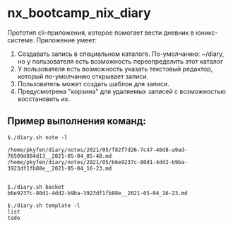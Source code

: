 # nx_bootcamp_nix_diary
Прототип cli-приложения, которое помогает вести дневник в юникс-системе.
Приложение умеет:
1) Создавать запись в специальном каталоге.  По-умолчанию: ~/diary, но у пользователя есть возможность переопределить этот каталог
2) У пользователя есть возможность указать текстовый редактор, который по-умолчанию открывает записи.
3) Пользователь может создать шаблон для записи.
4) Предусмотрена "корзина" для удаляемых записей с возможностью восстановить их.

## Пример выполнения команд:
````shell
$./diary.sh note -l

/home/pkyfen/diary/notes/2021/05/f82f7d26-7c47-40d8-a9ad-76509d884d13__2021-05-04_05-48.md
/home/pkyfen/diary/notes/2021/05/b6e9237c-80d1-4dd2-b9ba-3923df1fb88e__2021-05-04_16-23.md


$./diary.sh basket
b6e9237c-80d1-4dd2-b9ba-3923df1fb88e__2021-05-04_16-23.md

$./diary.sh template -l
list
todo
````

